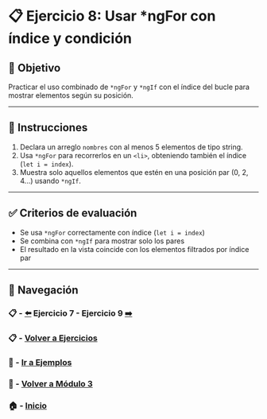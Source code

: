 # 📋 Ejercicio 8: Usar *ngFor con índice y condición

## 🎯 Objetivo
Practicar el uso combinado de `*ngFor` y `*ngIf` con el índice del bucle para mostrar elementos según su posición.

---

## 📝 Instrucciones

1. Declara un arreglo `nombres` con al menos 5 elementos de tipo string.
2. Usa `*ngFor` para recorrerlos en un `<li>`, obteniendo también el índice (`let i = index`).
3. Muestra solo aquellos elementos que estén en una posición par (0, 2, 4...) usando `*ngIf`.

---

## ✅ Criterios de evaluación

- Se usa `*ngFor` correctamente con índice (`let i = index`)
- Se combina con `*ngIf` para mostrar solo los pares
- El resultado en la vista coincide con los elementos filtrados por índice par

---

## 🔁 Navegación

### 📋 - [⬅️](./Ejercicio_7.md) Ejercicio 7 - Ejercicio 9 [➡️](./Ejercicio_9.md)

### 📋 - [Volver a Ejercicios](../README.md)

### 🧪 - [Ir a Ejemplos](../../Ejemplos/README.md)

### 📘 - [Volver a Módulo 3](../../Modulo_3.md)

### 🏠 - [Inicio](../../../README.md)

